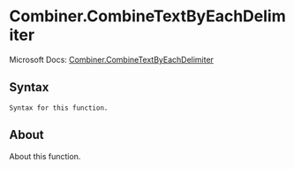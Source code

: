 # Combiner.CombineTextByEachDelimiter

Microsoft Docs: [Combiner.CombineTextByEachDelimiter](https://docs.microsoft.com/en-us/powerquery-m/combiner-combinetextbyeachdelimiter)

## Syntax

```
Syntax for this function.
```

## About

About this function.

